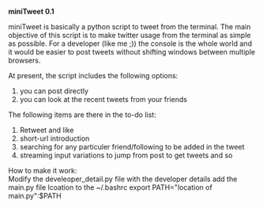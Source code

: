 <b>miniTweet 0.1</b>

miniTweet is basically a python script to tweet from the terminal. The
main objective of this script is to make twitter usage from the
terminal as simple as possible. For a developer (like me ;)) the
console is the whole world and it would be easier to post tweets
without shifting windows between multiple browsers. 

At present, the script includes the following options:<br>
1. you can post directly<br>
2. you can look at the recent tweets from your friends<br>

The following items are there in the to-do list:<br>
1. Retweet and like<br>
2. short-url introduction<br>
3. searching for any particuler friend/following to be added in the
   tweet<br>
4. streaming input variations to jump from post to get tweets and
   so<br>

How to make it work:<br>
Modify the develeoper_detail.py file with the developer details
add the main.py file lcoation to the ~/.bashrc
export PATH="location of main.py":$PATH
